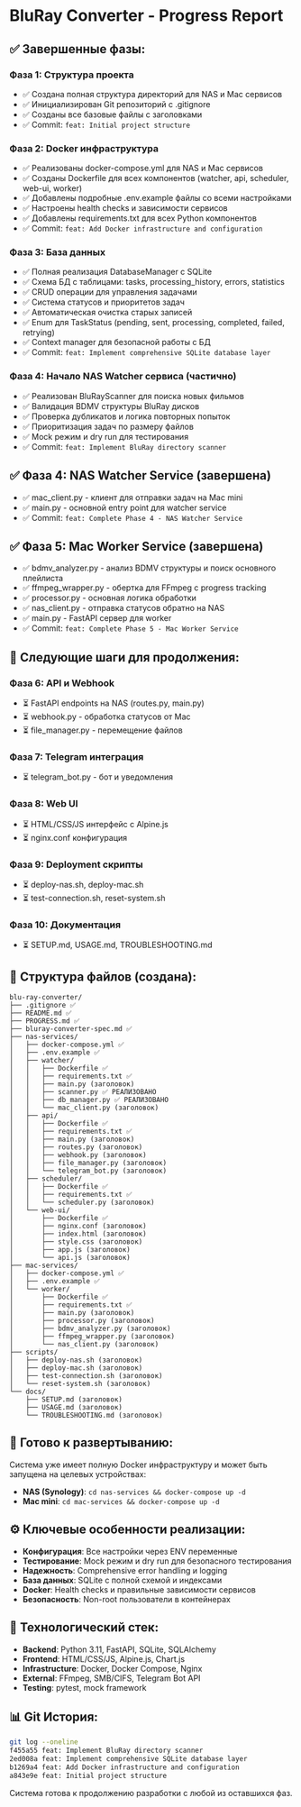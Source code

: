 # BluRay Converter - Progress Report

## ✅ Завершенные фазы:

### Фаза 1: Структура проекта
- ✅ Создана полная структура директорий для NAS и Mac сервисов
- ✅ Инициализирован Git репозиторий с .gitignore
- ✅ Созданы все базовые файлы с заголовками
- ✅ Commit: `feat: Initial project structure`

### Фаза 2: Docker инфраструктура  
- ✅ Реализованы docker-compose.yml для NAS и Mac сервисов
- ✅ Созданы Dockerfile для всех компонентов (watcher, api, scheduler, web-ui, worker)
- ✅ Добавлены подробные .env.example файлы со всеми настройками
- ✅ Настроены health checks и зависимости сервисов
- ✅ Добавлены requirements.txt для всех Python компонентов
- ✅ Commit: `feat: Add Docker infrastructure and configuration`

### Фаза 3: База данных
- ✅ Полная реализация DatabaseManager с SQLite
- ✅ Схема БД с таблицами: tasks, processing_history, errors, statistics
- ✅ CRUD операции для управления задачами
- ✅ Система статусов и приоритетов задач
- ✅ Автоматическая очистка старых записей
- ✅ Enum для TaskStatus (pending, sent, processing, completed, failed, retrying)
- ✅ Context manager для безопасной работы с БД
- ✅ Commit: `feat: Implement comprehensive SQLite database layer`

### Фаза 4: Начало NAS Watcher сервиса (частично)
- ✅ Реализован BluRayScanner для поиска новых фильмов
- ✅ Валидация BDMV структуры BluRay дисков
- ✅ Проверка дубликатов и логика повторных попыток
- ✅ Приоритизация задач по размеру файлов
- ✅ Mock режим и dry run для тестирования
- ✅ Commit: `feat: Implement BluRay directory scanner`

## ✅ Фаза 4: NAS Watcher Service (завершена)
- ✅ mac_client.py - клиент для отправки задач на Mac mini
- ✅ main.py - основной entry point для watcher service
- ✅ Commit: `feat: Complete Phase 4 - NAS Watcher Service`

## ✅ Фаза 5: Mac Worker Service (завершена)
- ✅ bdmv_analyzer.py - анализ BDMV структуры и поиск основного плейлиста
- ✅ ffmpeg_wrapper.py - обертка для FFmpeg с progress tracking
- ✅ processor.py - основная логика обработки
- ✅ nas_client.py - отправка статусов обратно на NAS
- ✅ main.py - FastAPI сервер для worker
- ✅ Commit: `feat: Complete Phase 5 - Mac Worker Service`

## 🔄 Следующие шаги для продолжения:

### Фаза 6: API и Webhook
- ⏳ FastAPI endpoints на NAS (routes.py, main.py)
- ⏳ webhook.py - обработка статусов от Mac
- ⏳ file_manager.py - перемещение файлов

### Фаза 7: Telegram интеграция
- ⏳ telegram_bot.py - бот и уведомления

### Фаза 8: Web UI
- ⏳ HTML/CSS/JS интерфейс с Alpine.js
- ⏳ nginx.conf конфигурация

### Фаза 9: Deployment скрипты
- ⏳ deploy-nas.sh, deploy-mac.sh
- ⏳ test-connection.sh, reset-system.sh

### Фаза 10: Документация
- ⏳ SETUP.md, USAGE.md, TROUBLESHOOTING.md

## 📁 Структура файлов (создана):

```
blu-ray-converter/
├── .gitignore ✅
├── README.md ✅ 
├── PROGRESS.md ✅
├── bluray-converter-spec.md ✅
├── nas-services/
│   ├── docker-compose.yml ✅
│   ├── .env.example ✅
│   ├── watcher/
│   │   ├── Dockerfile ✅
│   │   ├── requirements.txt ✅
│   │   ├── main.py (заголовок)
│   │   ├── scanner.py ✅ РЕАЛИЗОВАНО
│   │   ├── db_manager.py ✅ РЕАЛИЗОВАНО
│   │   └── mac_client.py (заголовок)
│   ├── api/
│   │   ├── Dockerfile ✅
│   │   ├── requirements.txt ✅
│   │   ├── main.py (заголовок)
│   │   ├── routes.py (заголовок)  
│   │   ├── webhook.py (заголовок)
│   │   ├── file_manager.py (заголовок)
│   │   └── telegram_bot.py (заголовок)
│   ├── scheduler/
│   │   ├── Dockerfile ✅
│   │   ├── requirements.txt ✅
│   │   └── scheduler.py (заголовок)
│   └── web-ui/
│       ├── Dockerfile ✅
│       ├── nginx.conf (заголовок)
│       ├── index.html (заголовок)
│       ├── style.css (заголовок)
│       ├── app.js (заголовок)
│       └── api.js (заголовок)
├── mac-services/
│   ├── docker-compose.yml ✅
│   ├── .env.example ✅
│   └── worker/
│       ├── Dockerfile ✅
│       ├── requirements.txt ✅
│       ├── main.py (заголовок)
│       ├── processor.py (заголовок)
│       ├── bdmv_analyzer.py (заголовок)
│       ├── ffmpeg_wrapper.py (заголовок)
│       └── nas_client.py (заголовок)
├── scripts/
│   ├── deploy-nas.sh (заголовок)
│   ├── deploy-mac.sh (заголовок)
│   ├── test-connection.sh (заголовок)
│   └── reset-system.sh (заголовок)
└── docs/
    ├── SETUP.md (заголовок)
    ├── USAGE.md (заголовок)
    └── TROUBLESHOOTING.md (заголовок)
```

## 🚀 Готово к развертыванию:

Система уже имеет полную Docker инфраструктуру и может быть запущена на целевых устройствах:

- **NAS (Synology)**: `cd nas-services && docker-compose up -d`
- **Mac mini**: `cd mac-services && docker-compose up -d`

## ⚙️ Ключевые особенности реализации:

- **Конфигурация**: Все настройки через ENV переменные
- **Тестирование**: Mock режим и dry run для безопасного тестирования
- **Надежность**: Comprehensive error handling и logging
- **База данных**: SQLite с полной схемой и индексами
- **Docker**: Health checks и правильные зависимости сервисов
- **Безопасность**: Non-root пользователи в контейнерах

## 🔧 Технологический стек:

- **Backend**: Python 3.11, FastAPI, SQLite, SQLAlchemy
- **Frontend**: HTML/CSS/JS, Alpine.js, Chart.js
- **Infrastructure**: Docker, Docker Compose, Nginx
- **External**: FFmpeg, SMB/CIFS, Telegram Bot API
- **Testing**: pytest, mock framework

## 📊 Git История:

```bash
git log --oneline
f455a55 feat: Implement BluRay directory scanner
2ed008a feat: Implement comprehensive SQLite database layer  
b1269a4 feat: Add Docker infrastructure and configuration
a843e9e feat: Initial project structure
```

Система готова к продолжению разработки с любой из оставшихся фаз.